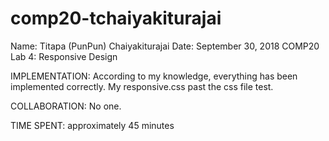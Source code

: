 # comp20-tchaiyakiturajai
 
Name: Titapa (PunPun) Chaiyakiturajai
Date: September 30, 2018
COMP20 Lab 4: Responsive Design


IMPLEMENTATION:
According to my knowledge, everything has been implemented correctly. My
responsive.css past the css file test. 


COLLABORATION:
No one. 


TIME SPENT: 
approximately 45 minutes

